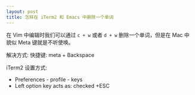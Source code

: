 ```yaml
---
layout: post
title: 怎样在 iTerm2 和 Emacs 中删除一个单词
---
```


在 Vim 中编辑时我们可以通过 `c + w` 或者 `d + w` 删除一个单词，但是在 Mac 中貌似 Meta 键就是不听使唤。

解决方式:
快捷键: meta + Backspace

iTerm2 设置方式:
+ Preferences - profile - keys
+ Left option key acts as: checked +ESC
